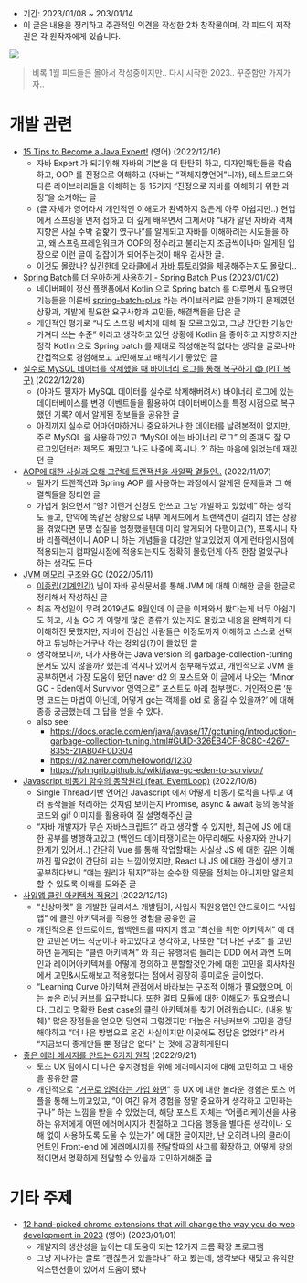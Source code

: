 - 기간: 2023/01/08 ~ 203/01/14
- 이 글은 내용을 정리하고 주관적인 의견을 작성한 2차 창작물이며, 각 피드의 저작권은 각 원작자에게 있습니다.

![](https://images.unsplash.com/photo-1474546652694-a33dd8161d66?ixlib=rb-4.0.3&q=80&fm=jpg&crop=entropy&cs=tinysrgb)

> 비록 1월 피드들은 몰아서 작성중이지만.. 다시 시작한 2023.. 꾸준함만 가져가자..
> 

# 개발 관련

- [15 Tips to Become a Java Expert!](https://dev.to/weder96/15-tips-to-become-a-java-expert-1acj) (영어) (2022/12/16)
    - 자바 Expert 가 되기위해 자바의 기본을 더 탄탄히 하고, 디자인패턴들을 학습하고, OOP 를 진정으로 이해하고 (자바는 “객체지향언어”니까), 테스트코드와 다른 라이브러리들을 이해하는 등 15가지 “진정으로 자바를 이해하기 위한 과정”을 소개하는 글
    - (글 자체가 영어라서 개인적인 이해도가 완벽하지 않은게 아주 아쉽지만..) 현업에서 스프링을 먼저 접하고 더 깊게 배우면서 그제서야 “내가 알던 자바와 객체지향은 사실 수박 겉핥기 였구나”를 알게되고 자바를 이해하려는 시도들을 하고, 왜 스프링프레임워크가 OOP의 정수라고 불리는지 조금씩이나마 알게된 입장으로 이런 글이 길잡이가 되어주는것이 매우 감사한 글.
    - 이것도 몰랐나? 싶긴한데 오라클에서 [자바 튜토리얼](https://docs.oracle.com/javase/tutorial/java/index.html)을 제공해주는지도 몰랐다..
- [Spring Batch를 더 우아하게 사용하기 - Spring Batch Plus](https://d2.naver.com/helloworld/9879422) (2023/01/02)
    - 네이버페이 정산 플랫폼에서 Kotlin 으로 Spring batch 를 다루면서 필요했던 기능들을 이른바 [spring-batch-plus](https://github.com/naver/spring-batch-plus) 라는 라이브러리로 만들기까지 문제였던 상황과, 개발에 필요한 요구사항과 고민들, 해결책들을 담은 글
    - 개인적인 평가로 “나도 스프링 배치에 대해 잘 모르고있고, 그냥 간단한 기능만 가져다 쓰는 수준” 이라고 생각하고 있던 상황에 Kotlin 을 좋아하고 지향하지만 정작 Kotlin 으로 Spring batch 를 제대로 작성해본적 없다는 생각을 글로나마 간접적으로 경험해보고 고민해보고 배워가기 좋았던 글
- [실수로 MySQL 데이터를 삭제했을 때 바이너리 로그를 통해 복구하기 😱 (PIT 복구)](https://hudi.blog/mysql-pit-recover/) (2022/12/28)
    - (아마도 필자가 MySQL 데이터를 실수로 삭제해버려서) 바이너리 로그에 있는 데이터베이스를 변경 이벤트들을 활용하여 데이터베이스를 특정 시점으로 복구 했던 기록? 에서 알게된 정보들을 공유한 글
    - 아직까지 실수로 어마어마하거나 중요하거나 한 데이터를 날려본적이 없지만, 주로 MySQL 을 사용하고있고 “MySQL에는 바이너리 로그” 의 존재도 잘 모르고있던터라 제목도 재밌고 ‘나도 나중에 혹시나..?’ 하는 마음에 읽었는데 재밌던 글
- [AOP에 대한 사실과 오해 그런데 트랜잭션을 사알짝 곁들인..](https://tecoble.techcourse.co.kr/post/2022-11-07-transaction-aop-fact-and-misconception/) (2022/11/07)
    - 필자가 트랜잭션과 Spring AOP 를 사용하는 과정에서 알게된 문제들과 그 해결책들을 정리한 글
    - 가볍게 읽으면서 “엥? 이런거 신경도 안쓰고 그냥 개발하고 있었네” 하는 생각도 들고, 만약에 똑같은 상황으로 내부 메서드에서 트랜잭션이 걸리지 않는 상황을 겪었다면 분명 삽질을 엄청했을텐데 미리 알게되어 다행이고(?), 프록시니 자바 리플렉션이니 AOP 니 하는 개념들을 대강만 알고있었지 이게 런타임시점에 적용되는지 컴파일시점에 적용되는지도 정확히 몰랐던게 아직 한참 멀었구나 하는 생각도 든다
- [JVM 메모리 구조와 GC](https://johngrib.github.io/wiki/jvm-memory/) (2022/05/11)
    - [이종립(기계인간)](https://johngrib.github.io/) 님이 자바 공식문서를 통해 JVM 에 대해 이해한 글을 한글로 정리해서 작성하신 글
    - 최초 작성일이 무려 2019년도 8월인데 이 글을 이제와서 봤다는게 너무 아쉽기도 하고, 사실 GC 가 이렇게 많은 종류가 있는지도 몰랐고 내용을 완벽하게 다 이해하진 못했지만, 자바에 진심인 사람들은 이정도까지 이해하고 스스로 선택하고 튜닝하는거구나 하는 경외심(?)이 들었던 글
    - 생각해보니까, 내가 사용하는 Java version 의 garbage-collection-tuning 문서도 있지 않을까? 했는데 역시나 있어서 첨부해두었고, 개인적으로 JVM 을 공부하면서 가장 도움이 됐던 naver d2 의 포스트와 이 글에서 나오는 “Minor GC - Eden에서 Survivor 영역으로” 포스트도 아래 첨부했다. 개인적으론 ‘분명 코드는 마법이 아닌데, 어떻게 gc는 객체를 old 로 옮길 수 있을까?’ 에 대해 종종 궁금했는데 그 답을 얻을 수 있다.
    - also see:
        - https://docs.oracle.com/en/java/javase/17/gctuning/introduction-garbage-collection-tuning.html#GUID-326EB4CF-8C8C-4267-8355-21AB04F0D304
        - https://d2.naver.com/helloworld/1230
        - https://johngrib.github.io/wiki/java-gc-eden-to-survivor/
- [Javascript 비동기 함수의 동작원리 (feat. EventLoop)](https://gruuuuu.github.io/javascript/async-js/) (2022/10/8)
    - Single Thread기반 언어인 Javascript 에서 어떻게 비동기 로직을 다루고 여러 동작들을 처리하는 것처럼 보이는지 Promise, async & await 등의 동작을 코드와 gif 이미지를 활용하여 잘 설명해주신 글
    - “자바 개발자가 무슨 자바스크립트?” 라고 생각할 수 있지만, 최근에 JS 에 대한 공부를 병행하고있고 (백엔드 데이터쟁이로는 아무리해도 사용자와 만나기 한계가 있어서..) 간단히 Vue 를 통해 작업할때는 사실상 JS 에 대한 깊은 이해까진 필요없이 간단히 되는 느낌이었지만, React 나 JS 에 대한 관심이 생기고 공부하다보니 “얘는 원리가 뭐지?”하는 순수한 의문을 전체는 아니지만 알은체 할 수 있도록 이해를 도와준 글
- [사입앱 클린 아키텍쳐 적용기](https://dealicious-inc.github.io/2022/12/13/tech-day_clean_architecture.html) (2022/12/13)
    - “신상마켓” 을 개발한 딜리셔스 개발팀이, 사입사 직원용앱인 안드로이드 “사입앱” 에 클린 아키텍쳐를 적용한 경험을 공유한 글
    - 개인적으론 안드로이드, 웹백엔드를 따지지 않고 “최선을 위한 아키텍쳐” 에 대한 고민은 어느 직군이나 하고있다고 생각하고, 나또한 “더 나은 구조” 를 고민하면 듣게되는 “클린 아키텍쳐” 와 최근 유행처럼 들리는 DDD 에서 과연 도메인과 레이어아키텍쳐를 어떻게 정의하고 분할할것인가에 대한 고민을 회사차원에서 고민&시도해보고 적용했다는 점에서 굉장히 흥미로운 글이었다.
    - “Learning Curve 아키텍쳐 관점에서 바라보는 구조적 이해가 필요했으며, 이는 높은 러닝 커브를 요구합니다. 또한 멀티 모듈에 대한 이해도가 필요했습니다. 그리고 명확한 Best case의 클린 아키텍쳐를 찾기 어려웠습니다. (내용 발췌)” 많은 장점들을 얻으면 당연히 그렇겠지만 더높은 러닝커브와 고민을 감당해야하고 “더 나은 방법으로 온건 사실이지만 이곳에도 정답은 없었다” 라서 “지금보다 좋게만들 뿐 정답은 없다” 는 것에 공감하게된다
- [좋은 에러 메시지를 만드는 6가지 원칙](https://toss.tech/article/how-to-write-error-message) (2022/9/21)
    - 토스 UX 팀에서 더 나은 유저경험을 위해 에러메시지에 대해 고민하고 그 내용을 공유한 글
    - 개인적으로 “[거꾸로 입력하는 가입 화면](https://toss.tech/article/toss-signup-process)” 등 UX 에 대한 놀라운 경험은 토스 어플을 통해 느끼고있고, “아 여긴 유저 경험을 정말 중요하게 생각하고 고민하는구나” 하는 느낌을 받을 수 있었는데, 해당 포스트 자체는 “어플리케이션을 사용하는 유저에게 어떤 에러메시지가 친절하고 그다음 행동을 별다른 생각이나 오해 없이 사용하도록 도울 수 있는가” 에 대한 글이지만, 난 오히려 나의 클라이언트인 Front-end 에 에러메시지를 전달할때의 사고를 확장하고, 어떻게 창의적이면서 명확하게 전달할 수 있을까 고민하게해준 글

# 기타 주제

- [12 hand-picked chrome extensions that will change the way you do web development in 2023](https://dev.to/hackertab/12-hand-picked-chrome-extensions-that-will-change-the-way-you-do-web-development-in-2023-ni9?utm_source=oneoneone) (영어) (2023/01/01)
    - 개발자의 생산성을 높이는 데 도움이 되는 12가지 크롬 확장 프로그램
    - 그냥 지나가는 글로 “괜찮은거 있을라나” 하고 봤는데, 생각보다 재밌고 유익한 익스텐션들이 있어서 도움이 됐다
